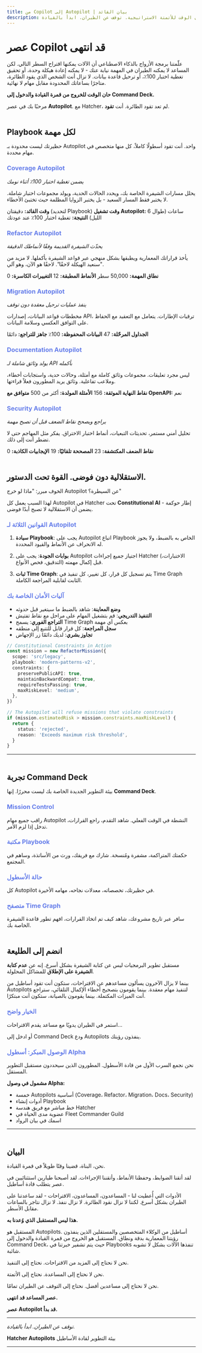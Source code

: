 ```yaml
---
title: من Copilot إلى Autopilot | بيان القائد
description: المساعدة التكتيكية كانت مجرد البداية. حان الوقت للأتمتة الاستراتيجية. توقف عن الطيران. ابدأ بالقيادة.
---
```


# عصر Copilot قد انتهى

علّمتنا برمجة الأزواج بالذكاء الاصطناعي أن الآلات يمكنها اقتراح السطر التالي. لكن المساعد لا يمكنه الطيران في المهمة نيابة عنك - لا يمكنه إعادة هيكلة وحدة، أو تحقيق تغطية اختبار 100٪، أو ترحيل قاعدة بيانات. لا تزال أنت الشخص الذي يقود الطائرة، متاجرًا بساعاتك المحدودة مقابل مهام لا نهائية.

**حان الوقت للخروج من قمرة القيادة والدخول إلى Command Deck.**

مرحبًا بك في عصر **Autopilot**. مع Hatcher، لم تعد تقود الطائرة. أنت **تقود**.

## Playbook لكل مهمة

حظيرتك ليست محدودة بـ Autopilot واحد. أنت تقود أسطولًا كاملاً، كل منها متخصص في مهام محددة.

### Coverage Autopilot

_يضمن تغطية اختبار 100٪ أثناء نومك_

يحلل مسارات الشيفرة الخاصة بك، ويحدد الحالات الحدية، ويولد مجموعات اختبار شاملة. لا يختبر فقط المسار السعيد - بل يختبر الزوايا المظلمة حيث تختبئ الأخطاء.

**وقت القائد:** دقيقتان (لتحديد Playbook)
**وقت تشغيل Autopilot:** 6 ساعات (طوال الليل)
**النتيجة:** تغطية اختبار 100٪ عند عودتك

### Refactor Autopilot

_يحدّث الشيفرة القديمة وفقًا لأنماطك الدقيقة_

يأخذ قراراتك المعمارية ويطبقها بشكل منهجي عبر قواعد الشيفرة بأكملها. لا مزيد من "سنعيد الهيكلة لاحقًا". لاحقًا هو الآن، وهو آلي.

**نطاق المهمة:** 50,000 سطر
**الأنماط المطبقة:** 12
**التغييرات الكاسرة:** 0

### Migration Autopilot

_ينفذ عمليات ترحيل معقدة دون توقف_

مخططات قواعد البيانات، إصدارات API، ترقيات الإطارات. يتعامل مع التعقيد مع الحفاظ على التوافق العكسي وسلامة البيانات.

**الجداول المرحّلة:** 47
**البيانات المحفوظة:** 100٪
**جاهز للتراجع:** دائمًا

### Documentation Autopilot

_يولد وثائق شاملة لـ API بأكمله_

ليس مجرد تعليقات. مجموعات وثائق كاملة مع أمثلة، وحالات حدية، واستجابات أخطاء، وملاعب تفاعلية. وثائق يريد المطورون فعلاً قراءتها.

**نقاط النهاية الموثقة:** 156
**الأمثلة المولدة:** أكثر من 500
**متوافق مع OpenAPI:** نعم

### Security Autopilot

_يراجع ويصحح نقاط الضعف قبل أن تصبح مهمة_

تحليل أمني مستمر، تحديثات التبعيات، أنماط اختبار الاختراق. يفكر مثل المهاجم حتى لا تضطر أنت إلى ذلك.

**نقاط الضعف المكتشفة:** 23
**المصححة تلقائيًا:** 19
**الإيجابيات الكاذبة:** 0

## الاستقلالية دون فوضى. القوة تحت الدستور.

الخوف مبرر: "ماذا لو خرج Autopilot عن السيطرة؟"

لهذا السبب يعمل كل Autopilot في Hatcher تحت **Constitutional AI** - إطار حوكمة يضمن أن الاستقلالية لا تصبح أبدًا فوضى.

### القوانين الثلاثة لـ Autopilot

1. **سيادة Playbook**: يجب على Autopilot اتباع Playbook الخاص به بالضبط، ولا يجوز له الانحراف عن الأنماط والقيود المحددة.

2. **بوابات الجودة**: يجب على Autopilot اجتياز جميع إجراءات Hatcher (الاختبارات، التدقيق، فحص الأنواع) قبل إكمال مهمته.

3. **ثبات Time Graph**: يتم تسجيل كل قرار، كل تغيير، كل تنفيذ في Time Graph الثابت لقابلية المراجعة الكاملة.

### آليات الأمان الخاصة بك

- **وضع المعاينة**: شاهد بالضبط ما سيتغير قبل حدوثه
- **التنفيذ التدريجي**: قم بتشغيل المهام على مراحل مع نقاط تفتيش
- **التراجع الفوري**: يسمح Time Graph بعكس أي مهمة
- **سجل المراجعة**: كل قرار قابل للتتبع إلى منطقه
- **تجاوز بشري**: لديك دائمًا زر الإجهاض

```typescript
// Constitutional Constraints in Action
const mission = new RefactorMission({
  scope: 'src/legacy',
  playbook: 'modern-patterns-v2',
  constraints: {
    preservePublicAPI: true,
    maintainBackwardCompat: true,
    requireTestsPassing: true,
    maxRiskLevel: 'medium',
  },
})

// The Autopilot will refuse missions that violate constraints
if (mission.estimatedRisk > mission.constraints.maxRiskLevel) {
  return {
    status: 'rejected',
    reason: 'Exceeds maximum risk threshold',
  }
}
```

---

## تجربة Command Deck

بيئة التطوير الجديدة الخاصة بك ليست محررًا. إنها **Command Deck**.

### Mission Control

راقب جميع مهام Autopilot النشطة في الوقت الفعلي. شاهد التقدم، راجع القرارات، تدخل إذا لزم الأمر.

### مكتبة Playbook

حكمتك المتراكمة، مشفرة ومُنسخة. شارك مع فريقك، ورِث من الأساتذة، وساهم في المجتمع.

### حالة الأسطول

كل Autopilot في حظيرتك، تخصصاته، معدلات نجاحه، مهامه الأخيرة.

### متصفح Time Graph

سافر عبر تاريخ مشروعك، شاهد كيف تم اتخاذ القرارات، افهم تطور قاعدة الشيفرة الخاصة بك.

## انضم إلى الطليعة

مستقبل تطوير البرمجيات ليس عن كتابة الشيفرة بشكل أسرع. إنه عن **عدم كتابة الشيفرة على الإطلاق** للمشاكل المحلولة.

بينما لا يزال الآخرون يسألون مساعدهم عن الاقتراحات، ستكون أنت تقود أساطيل من Autopilots لتنفيذ مهام معقدة. بينما يقومون بتصحيح أخطاء الإكمال التلقائي، ستراجع أنت الميزات المكتملة. بينما يقومون بالصيانة، ستكون أنت مبتكرًا.

### الخيار واضح

استمر في الطيران يدويًا مع مساعد يقدم الاقتراحات...

أو ادخل إلى Command Deck ودع Autopilots ينفذون رؤيتك.

### الوصول المبكر: أسطول Alpha

نحن نجمع السرب الأول من قادة الأسطول. المطورون الذين سيحددون مستقبل التطوير المستقل.

**مشمول في وصول Alpha:**

- خمسة Autopilots أساسية (Coverage، Refactor، Migration، Docs، Security)
- أدوات إنشاء Playbook
- خط مباشر مع فريق هندسة Hatcher
- عضوية مدى الحياة في Fleet Commander Guild
- اسمك في بيان الرواد

---

## البيان

نحن، البناة، قضينا وقتًا طويلاً في قمرة القيادة.

لقد أتقنا الضوابط، وحفظنا الأنماط، وأتقننا الإجراءات. لقد أصبحنا طيارين استثنائيين في عصر يتطلب قادة أساطيل.

الأدوات التي أُعطيت لنا - المساعدون، المساعدون، الاقتراحات - لقد ساعدتنا على الطيران بشكل أسرع. لكننا لا نزال نقود الطائرة. لا نزال ننفذ. لا نزال نتاجر بالساعات مقابل الأسطر.

**هذا ليس المستقبل الذي وُعدنا به.**

المستقبل هو Autopilots. أساطيل من الوكلاء المتخصصين والمستقلين الذين ينفذون رؤيتنا المعمارية بدقة ونطاق. المستقبل هو الخروج من قمرة القيادة والدخول إلى Command Deck، حيث يتم تشفير خبرتنا في Playbooks تنفذها الآلات بشكل لا تشوبه شائبة.

نحن لا نحتاج إلى المزيد من الاقتراحات. نحتاج إلى التنفيذ.

نحن لا نحتاج إلى المساعدة. نحتاج إلى الأتمتة.

نحن لا نحتاج إلى مساعدين أفضل. نحتاج إلى التوقف عن الطيران تمامًا.

**عصر المساعد قد انتهى.**

**عصر Autopilot قد بدأ.**

---

_توقف عن الطيران. ابدأ بالقيادة._

**Hatcher Autopilots**
بيئة التطوير لقادة الأساطيل

---

<PageCTA
  title="مستعد لقيادة أسطولك؟"
  subtitle="نشر Autopilots ذكية تبرمج بدقة عسكرية"
  buttonText="ابدأ مع Autopilots"
  buttonLink="/ar/getting-started"
  buttonStyle="secondary"
  footer="توقف عن الطيران يدويًا. ابدأ بقيادة الأساطيل."
/>

<style>
blockquote {
  border-left: 4px solid #667eea;
  padding-left: 1rem;
  margin: 2rem 0;
  font-style: italic;
}

h2 {
  margin-top: 3rem;
  margin-bottom: 1rem;
}

h3 {
  color: #667eea;
}

details {
  background: rgba(255, 255, 255, 0.1);
  padding: 1rem;
  border-radius: 8px;
  margin-top: 1rem;
}

details summary {
  cursor: pointer;
  font-weight: bold;
}

code {
  background: rgba(255, 255, 255, 0.1);
  padding: 0.2rem 0.4rem;
  border-radius: 4px;
}
</style>
